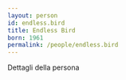 ```yaml
---
layout: person
id: endless.bird
title: Endless Bird
born: 1961
permalink: /people/endless.bird
---
```


Dettagli della persona 